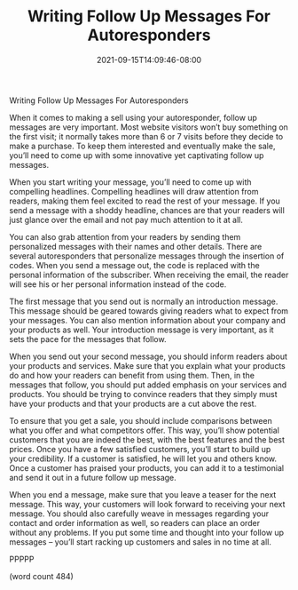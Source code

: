 ﻿---
title: "Writing Follow Up Messages For Autoresponders"
date: 2021-09-15T14:09:46-08:00
description: "Auto Responders Tips for Web Success"
featured_image: "/images/Auto Responders.jpg"
tags: ["Auto Responders"]
---

Writing Follow Up Messages For Autoresponders

When it comes to making a sell using your autoresponder, follow up messages are very important.  Most website visitors won’t buy something on the first visit; it normally takes more than 6 or 7 visits before they decide to make a purchase.  To keep them interested and eventually make the sale, you’ll need to come up with some innovative yet captivating follow up messages.

When you start writing your message, you’ll need to come up with compelling headlines.  Compelling headlines will draw attention from readers, making them feel excited to read the rest of your message.  If you send a message with a shoddy headline, chances are that your readers will just glance over the email and not pay much attention to it at all.

You can also grab attention from your readers by sending them personalized messages with their names and other details.  There are several autoresponders that personalize messages through the insertion of codes.  When you send a message out, the code is replaced with the personal information of the subscriber.  When receiving the email, the reader will see his or her personal information instead of the code.

The first message that you send out is normally an introduction message. This message should be geared towards giving readers what to expect from your messages.  You can also mention information about your company and your products as well.  Your introduction message is very important, as it sets the pace for the messages that follow.

When you send out your second message, you should inform readers about your products and services.  Make sure that you explain what your products do and how your readers can benefit from using them.  Then, in the messages that follow, you should put added emphasis on your services and products.  You should be trying to convince readers that they simply must have your products and that your products are a cut above the rest.

To ensure that you get a sale, you should include comparisons between what you offer and what competitors offer.  This way, you’ll show potential customers that you are indeed the best, with the best features and the best prices.  Once you have a few satisfied customers, you’ll start to build up your credibility.  If a customer is satisfied, he will let you and others know.  Once a customer has praised your products, you can add it to a testimonial and send it out in a future follow up message.

When you end a message, make sure that you leave a teaser for the next message.  This way, your customers will look forward to receiving your next message.  You should also carefully weave in messages regarding your contact and order information as well, so readers can place an order without any problems.  If you put some time and thought into your follow up messages – you’ll start racking up customers and sales in no time at all.

PPPPP

(word count 484)
